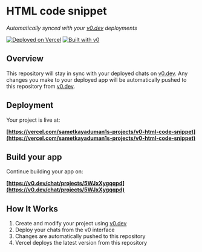 # HTML code snippet

*Automatically synced with your [v0.dev](https://v0.dev) deployments*

[![Deployed on Vercel](https://img.shields.io/badge/Deployed%20on-Vercel-black?style=for-the-badge&logo=vercel)](https://vercel.com/sametkayaduman1s-projects/v0-html-code-snippet)
[![Built with v0](https://img.shields.io/badge/Built%20with-v0.dev-black?style=for-the-badge)](https://v0.dev/chat/projects/5WJxXygqqpd)

## Overview

This repository will stay in sync with your deployed chats on [v0.dev](https://v0.dev).
Any changes you make to your deployed app will be automatically pushed to this repository from [v0.dev](https://v0.dev).

## Deployment

Your project is live at:

**[https://vercel.com/sametkayaduman1s-projects/v0-html-code-snippet](https://vercel.com/sametkayaduman1s-projects/v0-html-code-snippet)**

## Build your app

Continue building your app on:

**[https://v0.dev/chat/projects/5WJxXygqqpd](https://v0.dev/chat/projects/5WJxXygqqpd)**

## How It Works

1. Create and modify your project using [v0.dev](https://v0.dev)
2. Deploy your chats from the v0 interface
3. Changes are automatically pushed to this repository
4. Vercel deploys the latest version from this repository